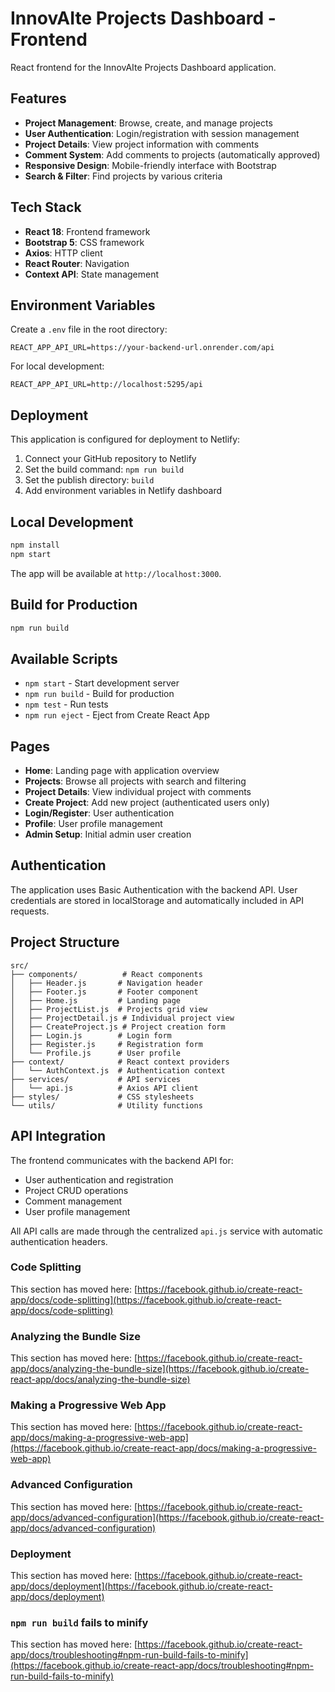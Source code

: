 # InnovAIte Projects Dashboard - Frontend

React frontend for the InnovAIte Projects Dashboard application.

## Features

- **Project Management**: Browse, create, and manage projects
- **User Authentication**: Login/registration with session management
- **Project Details**: View project information with comments
- **Comment System**: Add comments to projects (automatically approved)
- **Responsive Design**: Mobile-friendly interface with Bootstrap
- **Search & Filter**: Find projects by various criteria

## Tech Stack

- **React 18**: Frontend framework
- **Bootstrap 5**: CSS framework
- **Axios**: HTTP client
- **React Router**: Navigation
- **Context API**: State management

## Environment Variables

Create a `.env` file in the root directory:

```
REACT_APP_API_URL=https://your-backend-url.onrender.com/api
```

For local development:
```
REACT_APP_API_URL=http://localhost:5295/api
```

## Deployment

This application is configured for deployment to Netlify:

1. Connect your GitHub repository to Netlify
2. Set the build command: `npm run build`
3. Set the publish directory: `build`
4. Add environment variables in Netlify dashboard

## Local Development

```bash
npm install
npm start
```

The app will be available at `http://localhost:3000`.

## Build for Production

```bash
npm run build
```

## Available Scripts

- `npm start` - Start development server
- `npm run build` - Build for production
- `npm test` - Run tests
- `npm run eject` - Eject from Create React App

## Pages

- **Home**: Landing page with application overview
- **Projects**: Browse all projects with search and filtering
- **Project Details**: View individual project with comments
- **Create Project**: Add new project (authenticated users only)
- **Login/Register**: User authentication
- **Profile**: User profile management
- **Admin Setup**: Initial admin user creation

## Authentication

The application uses Basic Authentication with the backend API. User credentials are stored in localStorage and automatically included in API requests.

## Project Structure

```
src/
├── components/          # React components
│   ├── Header.js       # Navigation header
│   ├── Footer.js       # Footer component
│   ├── Home.js         # Landing page
│   ├── ProjectList.js  # Projects grid view
│   ├── ProjectDetail.js # Individual project view
│   ├── CreateProject.js # Project creation form
│   ├── Login.js        # Login form
│   ├── Register.js     # Registration form
│   └── Profile.js      # User profile
├── context/            # React context providers
│   └── AuthContext.js  # Authentication context
├── services/           # API services
│   └── api.js          # Axios API client
├── styles/             # CSS stylesheets
└── utils/              # Utility functions
```

## API Integration

The frontend communicates with the backend API for:
- User authentication and registration
- Project CRUD operations
- Comment management
- User profile management

All API calls are made through the centralized `api.js` service with automatic authentication headers.

### Code Splitting

This section has moved here: [https://facebook.github.io/create-react-app/docs/code-splitting](https://facebook.github.io/create-react-app/docs/code-splitting)

### Analyzing the Bundle Size

This section has moved here: [https://facebook.github.io/create-react-app/docs/analyzing-the-bundle-size](https://facebook.github.io/create-react-app/docs/analyzing-the-bundle-size)

### Making a Progressive Web App

This section has moved here: [https://facebook.github.io/create-react-app/docs/making-a-progressive-web-app](https://facebook.github.io/create-react-app/docs/making-a-progressive-web-app)

### Advanced Configuration

This section has moved here: [https://facebook.github.io/create-react-app/docs/advanced-configuration](https://facebook.github.io/create-react-app/docs/advanced-configuration)

### Deployment

This section has moved here: [https://facebook.github.io/create-react-app/docs/deployment](https://facebook.github.io/create-react-app/docs/deployment)

### `npm run build` fails to minify

This section has moved here: [https://facebook.github.io/create-react-app/docs/troubleshooting#npm-run-build-fails-to-minify](https://facebook.github.io/create-react-app/docs/troubleshooting#npm-run-build-fails-to-minify)
